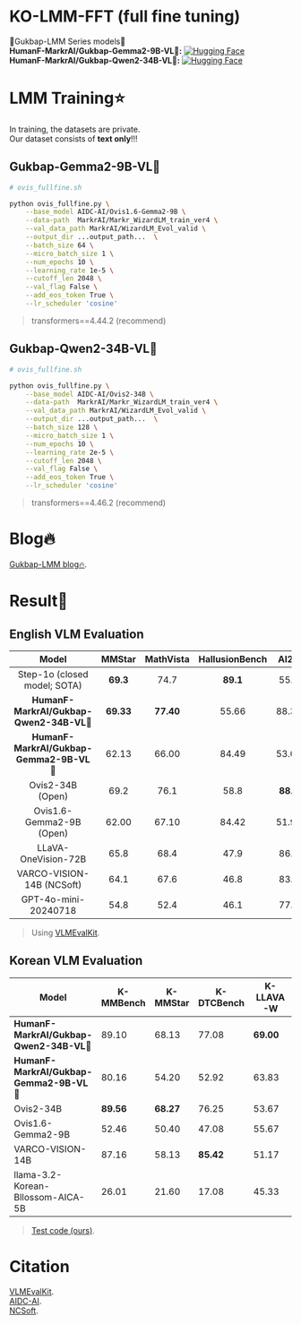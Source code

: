 # KO-LMM-FFT (full fine tuning)
🍚Gukbap-LMM Series models🍚  
**HumanF-MarkrAI/Gukbap-Gemma2-9B-VL🍚:** [![Hugging Face](https://img.shields.io/badge/%F0%9F%A4%97%20Hugging%20Face-Spaces-blue)](https://huggingface.co/HumanF-MarkrAI/Gukbap-Gemma2-9B-VL)   
**HumanF-MarkrAI/Gukbap-Qwen2-34B-VL🍚:** [![Hugging Face](https://img.shields.io/badge/%F0%9F%A4%97%20Hugging%20Face-Spaces-blue)](https://huggingface.co/HumanF-MarkrAI/Gukbap-Qwen2-34B-VL)  
  
# LMM Training⭐
In training, the datasets are private.  
Our dataset consists of **text only**!!!  
   
## Gukbap-Gemma2-9B-VL🍚
```sh
# ovis_fullfine.sh

python ovis_fullfine.py \
    --base_model AIDC-AI/Ovis1.6-Gemma2-9B \
    --data-path  MarkrAI/Markr_WizardLM_train_ver4 \
    --val_data_path MarkrAI/WizardLM_Evol_valid \
    --output_dir ...output_path...  \
    --batch_size 64 \
    --micro_batch_size 1 \
    --num_epochs 10 \
    --learning_rate 1e-5 \
    --cutoff_len 2048 \
    --val_flag False \
    --add_eos_token True \
    --lr_scheduler 'cosine'
```
> transformers==4.44.2 (recommend)
  
## Gukbap-Qwen2-34B-VL🍚
```sh
# ovis_fullfine.sh

python ovis_fullfine.py \
    --base_model AIDC-AI/Ovis2-34B \
    --data-path  MarkrAI/Markr_WizardLM_train_ver4 \
    --val_data_path MarkrAI/WizardLM_Evol_valid \
    --output_dir ...output_path...  \
    --batch_size 128 \
    --micro_batch_size 1 \
    --num_epochs 10 \
    --learning_rate 2e-5 \
    --cutoff_len 2048 \
    --val_flag False \
    --add_eos_token True \
    --lr_scheduler 'cosine'
```
> transformers==4.46.2 (recommend)

# Blog🔥
[Gukbap-LMM blog🔥]().
  
# Result🤗

## English VLM Evaluation
| Model | MMStar | MathVista | HallusionBench | AI2D | OCRBench | MMVet | MMBench_V11 | AVG |
|:---------:|:-----:|:------:|:-----:|:-----:|:----:|:-----:|:-----:|:-----:|
| Step-1o (closed model; SOTA) | **69.3** | 74.7 | **89.1** | 55.8 | **92.6** | **82.8** | **87.3** | **78.8** |
| **HumanF-MarkrAI/Gukbap-Qwen2-34B-VL🍚** | **69.33** | **77.40** | 55.66 | 88.31 | 84.7 | 74.13 | 86.53 | 76.58 |
| **HumanF-MarkrAI/Gukbap-Gemma2-9B-VL🍚** | 62.13 | 66.00 | 84.49 | 53.01 | 82.80 | 63.90 | 82.20 | 70.65 |
| Ovis2-34B (Open) | 69.2 | 76.1 | 58.8 | **88.3** | 89.4 | 77.1 | 86.5 | 77.9 |
| Ovis1.6-Gemma2-9B (Open) | 62.00 | 67.10 | 84.42 | 51.96 | 82.60 | 64.68 | 82.20 | 70.71 |
| LLaVA-OneVision-72B | 65.8 | 68.4 | 47.9 | 86.2 | 74.1| 60.6 | 84.5 | 69.6 |
| VARCO-VISION-14B (NCSoft) | 64.1 | 67.6 | 46.8 | 83.9 | 81.5 | 53.0 | 81.2 | 68.3 |
| GPT-4o-mini-20240718 | 54.8 | 52.4 | 46.1 | 77.8 | 78.5 | 66.9 | 76.0 | 64.6 |
> Using [VLMEvalKit](https://github.com/open-compass/VLMEvalKit).
  
## Korean VLM Evaluation
| Model | K-MMBench | K-MMStar| K-DTCBench | K-LLAVA-W | Average |
| --- | --- | --- | --- | --- | --- |
| **HumanF-MarkrAI/Gukbap-Qwen2-34B-VL🍚** | 89.10 | 68.13 | 77.08 | **69.00** | **75.83** |
| **HumanF-MarkrAI/Gukbap-Gemma2-9B-VL🍚** | 80.16 | 54.20 | 52.92 | 63.83 | 62.78 |
| Ovis2-34B | **89.56** | **68.27** | 76.25 | 53.67 | 71.94 |
| Ovis1.6-Gemma2-9B | 52.46 | 50.40 | 47.08 | 55.67 | 51.40 |
| VARCO-VISION-14B | 87.16 | 58.13 | **85.42** | 51.17 | 70.47 | 
| llama-3.2-Korean-Bllossom-AICA-5B	 | 26.01 | 21.60 | 17.08 | 45.33 | 27.51 |   
> [Test code (ours)]().
   
# Citation
[VLMEvalKit](https://github.com/open-compass/VLMEvalKit).  
[AIDC-AI](https://huggingface.co/AIDC-AI).  
[NCSoft](https://huggingface.co/NCSOFT).
